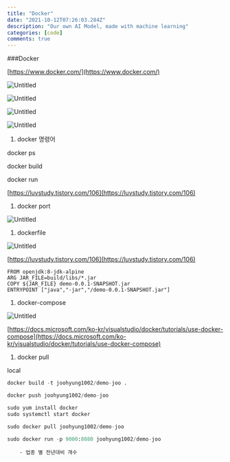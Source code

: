 ```yaml
---
title: "Docker"
date: "2021-10-12T07:26:03.284Z"
description: "Our own AI Model, made with machine learning"
categories: [code]
comments: true
---
```



###Docker

[https://www.docker.com/](https://www.docker.com/)

![Untitled](https://s3-us-west-2.amazonaws.com/secure.notion-static.com/521f8b5f-e303-490f-85f1-f4bed5dc47fa/Untitled.png)

![Untitled](https://s3-us-west-2.amazonaws.com/secure.notion-static.com/f78cd40a-6955-408a-bc7c-b38a862db47b/Untitled.png)

![Untitled](https://s3-us-west-2.amazonaws.com/secure.notion-static.com/77a5b435-6dc0-48bf-b7bb-eef14d6554f3/Untitled.png)

![Untitled](https://s3-us-west-2.amazonaws.com/secure.notion-static.com/f14953af-f9f3-4d48-aec6-dce7adf1ed93/Untitled.png)

1. docker 명령어

docker ps

docker build

docker run

[https://luvstudy.tistory.com/106](https://luvstudy.tistory.com/106)

1. docker port

![Untitled](https://s3-us-west-2.amazonaws.com/secure.notion-static.com/4ec39cf9-0d52-4124-97c3-d01f2f97e5c4/Untitled.png)

1. dockerfile

![Untitled](https://s3-us-west-2.amazonaws.com/secure.notion-static.com/ed1c75eb-bc40-4b4a-87ba-11623cb12906/Untitled.png)

[https://luvstudy.tistory.com/106](https://luvstudy.tistory.com/106)

```
FROM openjdk:8-jdk-alpine
ARG JAR_FILE=build/libs/*.jar
COPY ${JAR_FILE} demo-0.0.1-SNAPSHOT.jar
ENTRYPOINT ["java","-jar","/demo-0.0.1-SNAPSHOT.jar"]
```

1. docker-compose

![Untitled](https://s3-us-west-2.amazonaws.com/secure.notion-static.com/ea2a6de7-915d-4abd-b239-80f43248ba83/Untitled.png)

[https://docs.microsoft.com/ko-kr/visualstudio/docker/tutorials/use-docker-compose](https://docs.microsoft.com/ko-kr/visualstudio/docker/tutorials/use-docker-compose)

1. docker pull

local

```python
docker build -t joohyung1002/demo-joo .
```

```python
docker push joohyung1002/demo-joo
```

```python
sudo yum install docker
sudo systemctl start docker
```

```python
sudo docker pull joohyung1002/demo-joo
```

```python
sudo docker run -p 9000:8080 joohyung1002/demo-joo
```
        - 업종 별 전년대비 개수